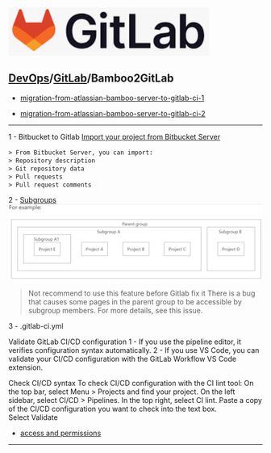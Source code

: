 [![](./resource/GitLab.png)](https://docs.gitlab.com/)
## [DevOps]/[GitLab]/Bamboo2GitLab


- [migration-from-atlassian-bamboo-server-to-gitlab-ci-1](https://about.gitlab.com/blog/2022/07/06/migration-from-atlassian-bamboo-server-to-gitlab-ci/)

- [migration-from-atlassian-bamboo-server-to-gitlab-ci-2](https://about.gitlab.com/blog/2022/07/11/how-to-migrate-atlassians-bamboo-servers-ci-cd-infrastructure-to-gitlab-ci-part-two/v)
---
1 - Bitbucket to Gitlab
[Import your project from Bitbucket Server](https://docs.gitlab.com/ee/user/project/import/bitbucket_server.html)

    > From Bitbucket Server, you can import:
    > Repository description
    > Git repository data
    > Pull requests
    > Pull request comments



2 - [Subgroups](https://docs.gitlab.com/ee/user/group/subgroups/index.html)
![](./resource/Subgroups.png)





> Not recommend to use this feature before Gitlab fix it
There is a bug that causes some pages in the parent group to be accessible by subgroup members. For more details, see this issue.


3 - .gitlab-ci.yml

Validate GitLab CI/CD configuration
1 - If you use the pipeline editor, it verifies configuration syntax automatically.
2 - If you use VS Code, you can validate your CI/CD configuration with the GitLab Workflow VS Code extension.

Check CI/CD syntax
To check CI/CD configuration with the CI lint tool:
On the top bar, select Menu > Projects and find your project.
On the left sidebar, select CI/CD > Pipelines.
In the top right, select CI lint.
Paste a copy of the CI/CD configuration you want to check into the text box.
Select Validate


- [access and permissions](https://docs.gitlab.com/ee/user/group/access_and_permissions.html
)


---
[DevOps]: <../../README.md>
[GitLab]: <../GitLab.md>
